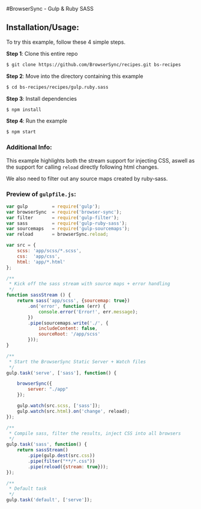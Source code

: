 #BrowserSync - Gulp &amp; Ruby SASS

## Installation/Usage:

To try this example, follow these 4 simple steps. 

**Step 1**: Clone this entire repo
```bash
$ git clone https://github.com/BrowserSync/recipes.git bs-recipes
```

**Step 2**: Move into the directory containing this example
```bash
$ cd bs-recipes/recipes/gulp.ruby.sass
```

**Step 3**: Install dependencies
```bash
$ npm install
```

**Step 4**: Run the example
```bash
$ npm start
```

### Additional Info:



This example highlights both the stream support for injecting CSS, aswell
as the support for calling `reload` directly following html changes. 

We also need to filter out any source maps created by ruby-sass.

### Preview of `gulpfile.js`:
```js
var gulp         = require('gulp');
var browserSync  = require('browser-sync');
var filter       = require('gulp-filter');
var sass         = require('gulp-ruby-sass');
var sourcemaps   = require('gulp-sourcemaps');
var reload       = browserSync.reload;

var src = {
    scss: 'app/scss/*.scss',
    css:  'app/css',
    html: 'app/*.html'
};

/**
 * Kick off the sass stream with source maps + error handling
 */
function sassStream () {
    return sass('app/scss', {sourcemap: true})
        .on('error', function (err) {
            console.error('Error!', err.message);
        })
        .pipe(sourcemaps.write('./', {
            includeContent: false,
            sourceRoot: '/app/scss'
        }));
}

/**
 * Start the BrowserSync Static Server + Watch files
 */
gulp.task('serve', ['sass'], function() {

    browserSync({
        server: "./app"
    });

    gulp.watch(src.scss, ['sass']);
    gulp.watch(src.html).on('change', reload);
});

/**
 * Compile sass, filter the results, inject CSS into all browsers
 */
gulp.task('sass', function() {
    return sassStream()
        .pipe(gulp.dest(src.css))
        .pipe(filter("**/*.css"))
        .pipe(reload({stream: true}));
});

/**
 * Default task
 */
gulp.task('default', ['serve']);
```

